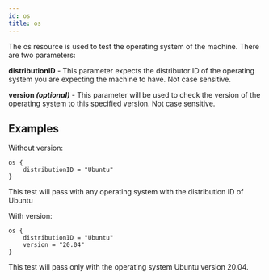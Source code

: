 ```yaml
---
id: os
title: os
---
```


The os resource is used to test the operating system of the machine. There are two parameters:

**distributionID** - This parameter expects the distributor ID of the operating system you are expecting the machine to have. Not case sensitive.

**version _(optional)_** - This parameter will be used to check the version of the operating system to this specified version. Not case sensitive.

## Examples

Without version:
```hcl
os {
    distributionID = "Ubuntu"
}
```

This test will pass with any operating system with the distribution ID of Ubuntu

With version:
```hcl
os {
    distributionID = "Ubuntu"
    version = "20.04"
}
```

This test will pass only with the operating system Ubuntu version 20.04.

